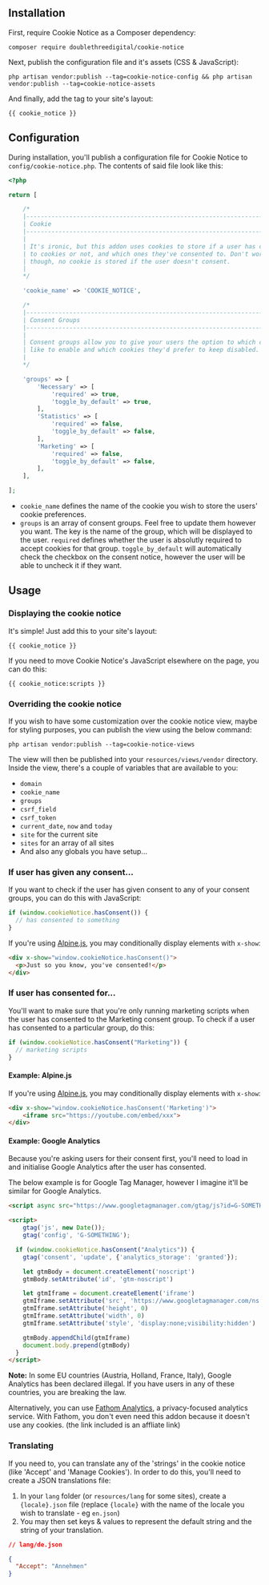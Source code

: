 ## Installation

First, require Cookie Notice as a Composer dependency:

```
composer require doublethreedigital/cookie-notice
```

Next, publish the configuration file and it's assets (CSS & JavaScript):

```
php artisan vendor:publish --tag=cookie-notice-config && php artisan vendor:publish --tag=cookie-notice-assets
```

And finally, add the tag to your site's layout:

```antlers
{{ cookie_notice }}
```

## Configuration

During installation, you'll publish a configuration file for Cookie Notice to `config/cookie-notice.php`. The contents of said file look like this:

```php
<?php

return [

    /*
    |--------------------------------------------------------------------------
    | Cookie
    |--------------------------------------------------------------------------
    |
    | It's ironic, but this addon uses cookies to store if a user has consented
    | to cookies or not, and which ones they've consented to. Don't worry
    | though, no cookie is stored if the user doesn't consent.
    |
    */

    'cookie_name' => 'COOKIE_NOTICE',

    /*
    |--------------------------------------------------------------------------
    | Consent Groups
    |--------------------------------------------------------------------------
    |
    | Consent groups allow you to give your users the option to which cookies they'd
    | like to enable and which cookies they'd prefer to keep disabled.
    |
    */

    'groups' => [
        'Necessary' => [
            'required' => true,
            'toggle_by_default' => true,
        ],
        'Statistics' => [
            'required' => false,
            'toggle_by_default' => false,
        ],
        'Marketing' => [
            'required' => false,
            'toggle_by_default' => false,
        ],
    ],

];
```

- `cookie_name` defines the name of the cookie you wish to store the users' cookie preferences.
- `groups` is an array of consent groups. Feel free to update them however you want. The key is the name of the group, which will be displayed to the user. `required` defines whether the user is absolutly required to accept cookies for that group. `toggle_by_default` will automatically check the checkbox on the consent notice, however the user will be able to uncheck it if they want.

## Usage

### Displaying the cookie notice

It's simple! Just add this to your site's layout:

```antlers
{{ cookie_notice }}
```

If you need to move Cookie Notice's JavaScript elsewhere on the page, you can do this:

```antlers
{{ cookie_notice:scripts }}
```

### Overriding the cookie notice

If you wish to have some customization over the cookie notice view, maybe for styling purposes, you can publish the view using the below command:

```
php artisan vendor:publish --tag=cookie-notice-views
```

The view will then be published into your `resources/views/vendor` directory. Inside the view, there's a couple of variables that are available to you:

- `domain`
- `cookie_name`
- `groups`
- `csrf_field`
- `csrf_token`
- `current_date`, `now` and `today`
- `site` for the current site
- `sites` for an array of all sites
- And also any globals you have setup...

### If user has given any consent...

If you want to check if the user has given consent to any of your consent groups, you can do this with JavaScript:

```js
if (window.cookieNotice.hasConsent()) {
  // has consented to something
}
```

If you're using [Alpine.js](https://alpinejs.dev/), you may conditionally display elements with `x-show`:

```html
<div x-show="window.cookieNotice.hasConsent()">
  <p>Just so you know, you've consented!</p>
</div>
```

### If user has consented for...

You'll want to make sure that you're only running marketing scripts when the user has consented to the Marketing consent group. To check if a user has consented to a particular group, do this:

```js
if (window.cookieNotice.hasConsent("Marketing")) {
  // marketing scripts
}
```

#### Example: Alpine.js

If you're using [Alpine.js](https://alpinejs.dev/), you may conditionally display elements with `x-show`:

```html
<div x-show="window.cookieNotice.hasConsent('Marketing')">
    <iframe src="https://youtube.com/embed/xxx">
</div>
```

#### Example: Google Analytics

Because you're asking users for their consent first, you'll need to load in and initialise Google Analytics after the user has consented.

The below example is for Google Tag Manager, however I imagine it'll be similar for Google Analytics.

```html
<script async src="https://www.googletagmanager.com/gtag/js?id=G-SOMETHING"></script>

<script>
    gtag('js', new Date());
    gtag('config', 'G-SOMETHING');

  if (window.cookieNotice.hasConsent("Analytics")) {
    gtag('consent', 'update', {'analytics_storage': 'granted'});

    let gtmBody = document.createElement('noscript')
    gtmBody.setAttribute('id', 'gtm-noscript')

    let gtmIframe = document.createElement('iframe')
    gtmIframe.setAttribute('src', 'https://www.googletagmanager.com/ns.html?id=GTM-SOMETHING')
    gtmIframe.setAttribute('height', 0)
    gtmIframe.setAttribute('width', 0)
    gtmIframe.setAttribute('style', 'display:none;visibility:hidden')

    gtmBody.appendChild(gtmIframe)
    document.body.prepend(gtmBody)
  }
</script>
```

**Note:** In some EU countries (Austria, Holland, France, Italy), Google Analytics has been declared illegal. If you have users in any of these countries, you are breaking the law. 

Alternatively, you can use [Fathom Analytics](https://usefathom.com/ref/ZBERDK), a privacy-focused analytics service. With Fathom, you don't even need this addon because it doesn't use any cookies. (the link included is an affliate link)

### Translating

If you need to, you can translate any of the 'strings' in the cookie notice (like 'Accept' and 'Manage Cookies'). In order to do this, you'll need to create a JSON translations file:

1. In your `lang` folder (or `resources/lang` for some sites), create a `{locale}.json` file (replace `{locale}` with the name of the locale you wish to translate - eg `en.json`)
2. You may then set keys & values to represent the default string and the string of your translation.

```json
// lang/de.json

{
  "Accept": "Annehmen"
}
```
